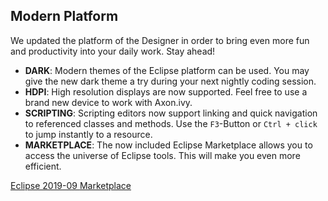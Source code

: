 ## Modern Platform

We updated the platform of the Designer in order to bring even more fun and productivity into your daily work. Stay ahead!

 * __DARK__: Modern themes of the Eclipse platform can be used. You may give the new dark theme a try during your next nightly coding session.
 * __HDPI__: High resolution displays are now supported. Feel free to use a brand new device to work with Axon.ivy. 
 * __SCRIPTING__: Scripting editors now support linking and quick navigation to referenced classes and methods. Use the `F3`-Button or `Ctrl + click` to jump instantly to a resource.
 * __MARKETPLACE__: The now included Eclipse Marketplace allows you to access the universe of Eclipse tools. This will make you even more efficient.

<div class="btn-group btn-group-sm mb-4" role="group" aria-label="...">
	<a href="https://www.eclipse.org/downloads/" class="btn btn-outline-dark btn-sm" role="button" target="_blank">
	  <i class="fas fa-dice-d20"></i> Eclipse 2019-09
	</a>
	<a href="https://marketplace.eclipse.org/" class="btn btn-outline-dark btn-sm" role="button" target="_blank">
	  <i class="fas fa-shopping-cart"></i> Marketplace
	</a>
</div>
